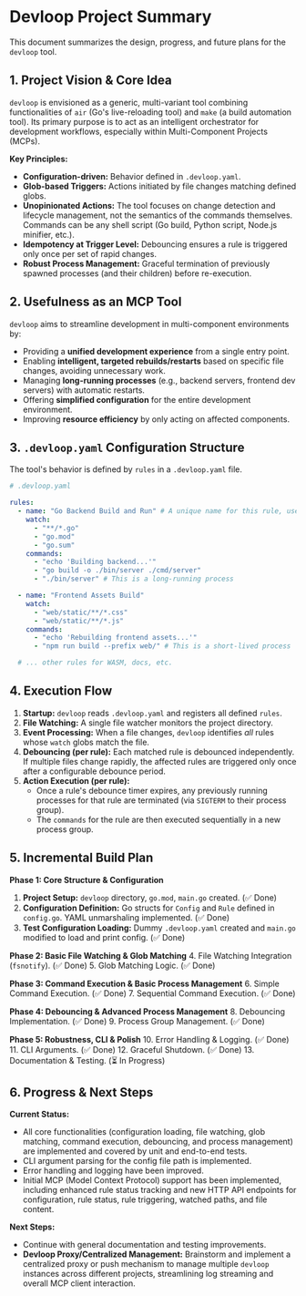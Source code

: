 # Devloop Project Summary

This document summarizes the design, progress, and future plans for the `devloop` tool.

## 1. Project Vision & Core Idea

`devloop` is envisioned as a generic, multi-variant tool combining functionalities of `air` (Go's live-reloading tool) and `make` (a build automation tool). Its primary purpose is to act as an intelligent orchestrator for development workflows, especially within Multi-Component Projects (MCPs).

**Key Principles:**
- **Configuration-driven:** Behavior defined in `.devloop.yaml`.
- **Glob-based Triggers:** Actions initiated by file changes matching defined globs.
- **Unopinionated Actions:** The tool focuses on change detection and lifecycle management, not the semantics of the commands themselves. Commands can be any shell script (Go build, Python script, Node.js minifier, etc.).
- **Idempotency at Trigger Level:** Debouncing ensures a rule is triggered only once per set of rapid changes.
- **Robust Process Management:** Graceful termination of previously spawned processes (and their children) before re-execution.

## 2. Usefulness as an MCP Tool

`devloop` aims to streamline development in multi-component environments by:
- Providing a **unified development experience** from a single entry point.
- Enabling **intelligent, targeted rebuilds/restarts** based on specific file changes, avoiding unnecessary work.
- Managing **long-running processes** (e.g., backend servers, frontend dev servers) with automatic restarts.
- Offering **simplified configuration** for the entire development environment.
- Improving **resource efficiency** by only acting on affected components.

## 3. `.devloop.yaml` Configuration Structure

The tool's behavior is defined by `rules` in a `.devloop.yaml` file.

```yaml
# .devloop.yaml

rules:
  - name: "Go Backend Build and Run" # A unique name for this rule, used for process management
    watch:
      - "**/*.go"
      - "go.mod"
      - "go.sum"
    commands:
      - "echo 'Building backend...'"
      - "go build -o ./bin/server ./cmd/server"
      - "./bin/server" # This is a long-running process

  - name: "Frontend Assets Build"
    watch:
      - "web/static/**/*.css"
      - "web/static/**/*.js"
    commands:
      - "echo 'Rebuilding frontend assets...'"
      - "npm run build --prefix web/" # This is a short-lived process

  # ... other rules for WASM, docs, etc.
```

## 4. Execution Flow

1.  **Startup:** `devloop` reads `.devloop.yaml` and registers all defined `rules`.
2.  **File Watching:** A single file watcher monitors the project directory.
3.  **Event Processing:** When a file changes, `devloop` identifies *all* rules whose `watch` globs match the file.
4.  **Debouncing (per rule):** Each matched rule is debounced independently. If multiple files change rapidly, the affected rules are triggered only once after a configurable debounce period.
5.  **Action Execution (per rule):**
    *   Once a rule's debounce timer expires, any previously running processes for that rule are terminated (via `SIGTERM` to their process group).
    *   The `commands` for the rule are then executed sequentially in a new process group.

## 5. Incremental Build Plan

**Phase 1: Core Structure & Configuration**
1.  **Project Setup:** `devloop` directory, `go.mod`, `main.go` created. (✅ Done)
2.  **Configuration Definition:** Go structs for `Config` and `Rule` defined in `config.go`. YAML unmarshaling implemented. (✅ Done)
3.  **Test Configuration Loading:** Dummy `.devloop.yaml` created and `main.go` modified to load and print config. (✅ Done)

**Phase 2: Basic File Watching & Glob Matching**
4.  File Watching Integration (`fsnotify`). (✅ Done)
5.  Glob Matching Logic. (✅ Done)

**Phase 3: Command Execution & Basic Process Management**
6.  Simple Command Execution. (✅ Done)
7.  Sequential Command Execution. (✅ Done)

**Phase 4: Debouncing & Advanced Process Management**
8.  Debouncing Implementation. (✅ Done)
9.  Process Group Management. (✅ Done)

**Phase 5: Robustness, CLI & Polish**
10. Error Handling & Logging. (✅ Done)
11. CLI Arguments. (✅ Done)
12. Graceful Shutdown. (✅ Done)
13. Documentation & Testing. (⏳ In Progress)

## 6. Progress & Next Steps

**Current Status:**
- All core functionalities (configuration loading, file watching, glob matching, command execution, debouncing, and process management) are implemented and covered by unit and end-to-end tests.
- CLI argument parsing for the config file path is implemented.
- Error handling and logging have been improved.
- Initial MCP (Model Context Protocol) support has been implemented, including enhanced rule status tracking and new HTTP API endpoints for configuration, rule status, rule triggering, watched paths, and file content.

**Next Steps:**
- Continue with general documentation and testing improvements.
- **Devloop Proxy/Centralized Management:** Brainstorm and implement a centralized proxy or push mechanism to manage multiple `devloop` instances across different projects, streamlining log streaming and overall MCP client interaction.
